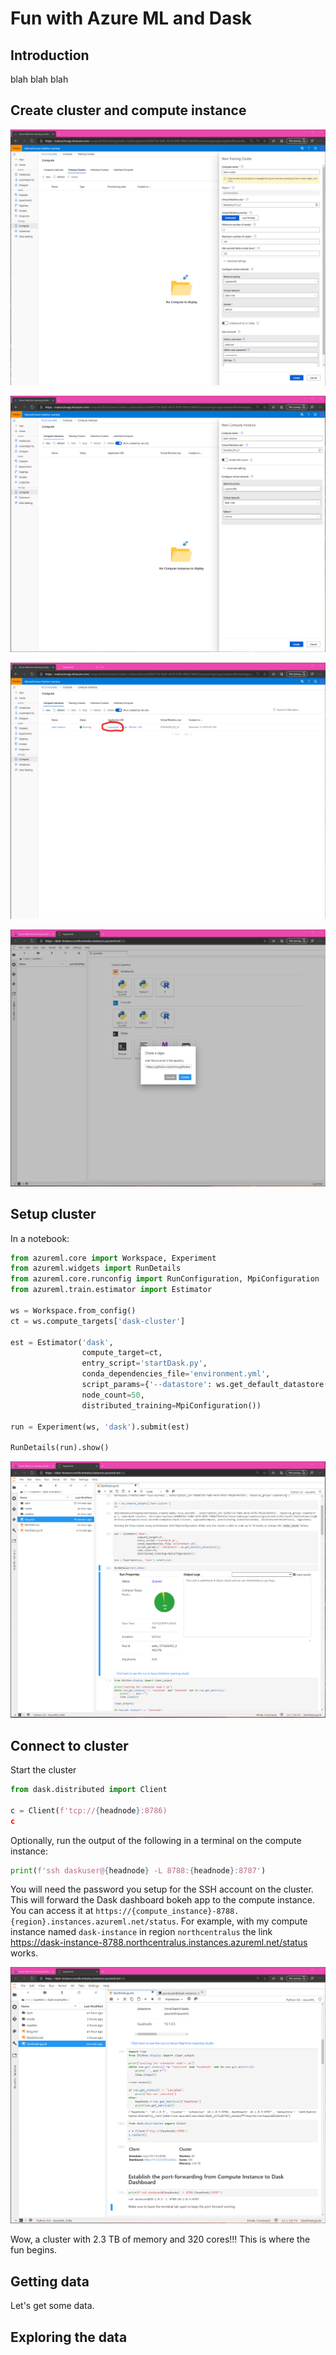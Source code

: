 # Fun with Azure ML and Dask 

## Introduction

blah blah blah

## Create cluster and compute instance

![Cluster setup](media/cluster-setup.png)

![Instance setup](media/instance-setup.png)

![Launch jupyter](media/launch-jupyter.png)

![Clone examples](media/clone-examples.png)

## Setup cluster

In a notebook:

```python
from azureml.core import Workspace, Experiment
from azureml.widgets import RunDetails
from azureml.core.runconfig import RunConfiguration, MpiConfiguration
from azureml.train.estimator import Estimator

ws = Workspace.from_config()
ct = ws.compute_targets['dask-cluster']

est = Estimator('dask', 
                compute_target=ct, 
                entry_script='startDask.py', 
                conda_dependencies_file='environment.yml', 
                script_params={'--datastore': ws.get_default_datastore()},
                node_count=50,
                distributed_training=MpiConfiguration())

run = Experiment(ws, 'dask').submit(est)

RunDetails(run).show()
```

![Start run](media/start-run.png)

## Connect to cluster

Start the cluster

```python
from dask.distributed import Client

c = Client(f'tcp://{headnode}:8786)
c
```

Optionally, run the output of the following in a terminal on the compute instance:

```python
print(f'ssh daskuser@{headnode} -L 8788:{headnode}:8787')
```

You will need the password you setup for the SSH account on the cluster. This will forward the Dask dashboard bokeh app to the compute instance. You can access it at `https://{compute_instance}-8788.{region}.instances.azureml.net/status`. For example, with my compute instance named `dask-instance` in region `northcentralus` the link https://dask-instance-8788.northcentralus.instances.azureml.net/status works.

![Start cluster](media/start-cluster.png)

Wow, a cluster with 2.3 TB of memory and 320 cores!!! This is where the fun begins.

## Getting data

Let's get some data.

## Exploring the data

